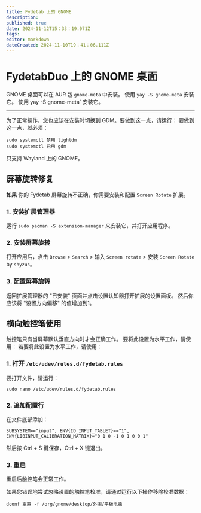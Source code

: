 ```yaml
---
title: Fydetab 上的 GNOME
description:
published: true
date: 2024-11-12T15：33：19.071Z
tags:
editor: markdown
dateCreated: 2024-11-10T19：41：06.111Z
---
```


# FydetabDuo 上的 GNOME 桌面

GNOME 桌面可以在 AUR 包 `gnome-meta` 中安装。
使用 `yay -S gnome-meta` 安装它。
使用 yay -S gnome-meta\` 安装它。

---

为了正常操作，您也应该在安装时切换到 GDM。要做到这一点，请运行： 要做到这一点，就必须：

```
sudo systemctl 禁用 lightdm
sudo systemctl 启用 gdm
```

只支持 Wayland 上的 GNOME。

## 屏幕旋转修复

**如果** 你的 Fydetab 屏幕旋转不正确，你需要安装和配置 `Screen Rotate` 扩展。

### 1. 安装扩展管理器

运行 `sudo pacman -S extension-manager` 来安装它，并打开应用程序。

### 2. 安装屏幕旋转

打开应用后，点击 `Browse` > `Search` > 输入 `Screen rotate` > 安装 `Screen Rotate` by `shyzus`。

### 3. 配置屏幕旋转

返回扩展管理器的 "已安装" 页面并点击设置认知器打开扩展的设置面板。
然后你应该将 "设置方向偏移" 的值增加到1。

## 横向触控笔使用

触控笔只有当屏幕默认垂直方向时才会正确工作。
要将此设置为水平工作，请使用：
若要将此设置为水平工作，请使用：

### 1. 打开 `/etc/udev/rules.d/fydetab.rules`

要打开文件，请运行：

```
sudo nano /etc/udev/rules.d/fydetab.rules
```

### 2. 追加配置行

在文件底部添加：

```
SUBSYSTEM=="input", ENV{ID_INPUT_TABLET}=="1", ENV{LIBINPUT_CALIBRATION_MATRIX}="0 1 0 -1 0 1 0 0 1"
```

然后按 Ctrl + S 键保存，Ctrl + X 键退出。

### 3. 重启

重启后触控笔会正常工作。

如果您错误地尝试忽略设置的触控笔校准，请通过运行以下操作移除校准数据：

```
dconf 重置 -f /org/gnome/desktop/外围/平板电脑
```